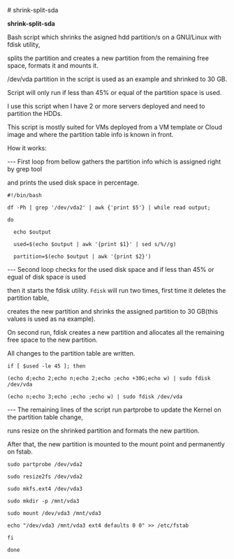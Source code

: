 \# shrink-split-sda

**shrink-split-sda**

Bash script which shrinks the asigned hdd partition/s on a GNU/Linux with fdisk utility,

splits the partition and creates a new partition from the remaining free space, formats it and mounts it.

/dev/vda partition in the script is used as an example and shrinked to 30 GB.

Script will only run if less than 45% or equal of the partition space is used.

I use this script when I have 2 or more servers deployed and need to partition the HDDs.

This script is mostly suited for VMs deployed from a VM template or Cloud image and where the partition table info is known in front.

How it works:

\-\-\- First loop from bellow gathers the partition info which is assigned right by grep tool

and prints the used disk space in percentage.

`#!/bin/bash`

`df -Ph | grep '/dev/vda2' | awk {'print $5'} | while read output; `

`do`

`  echo $output`

`  used=$(echo $output | awk '{print $1}' | sed s/%//g)`

`  partition=$(echo $output | awk '{print $2}')`

\-\-\- Second loop checks for the used disk space and if less than 45% or egual of disk space is used

then it starts the fdisk utility. `Fdisk` will run two times, first time it deletes the partition table,

creates the new partition and shrinks the assigned partition to 30 GB(this values is used as na example).

On second run, fdisk creates a new partition and allocates all the remaining free space to the new partition.

All changes to the partition table are written.

`if [ $used -le 45 ]; then`

`(echo d;echo 2;echo n;echo 2;echo ;echo +30G;echo w) | sudo fdisk /dev/vda`

`(echo n;echo 3;echo ;echo ;echo w) | sudo fdisk /dev/vda`

\-\-\- The remaining lines of the script run partprobe to update the Kernel on the partition table change,

runs resize on the shrinked partition and formats the new partition.

After that, the new partition is mounted to the mount point and permanently on fstab.

`sudo partprobe /dev/vda2`

`sudo resize2fs /dev/vda2`

`sudo mkfs.ext4 /dev/vda3`

`sudo mkdir -p /mnt/vda3`

`sudo mount /dev/vda3 /mnt/vda3`

`echo "/dev/vda3 /mnt/vda3 ext4 defaults 0 0" >> /etc/fstab`

`fi`

`done`